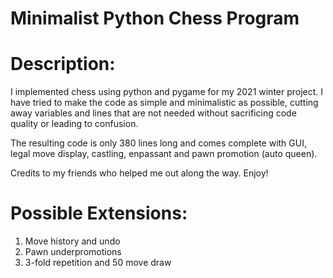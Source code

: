 # Minimalist Python Chess Program

# Description:
I implemented chess using python and pygame for my 2021 winter project.
I have tried to make the code as simple and minimalistic as possible, cutting away variables and lines that are not 
needed without sacrificing code quality or leading to confusion.

The resulting code is only 380 lines long and comes complete with GUI, legal move display, castling, enpassant 
and pawn promotion (auto queen).

Credits to my friends who helped me out along the way. Enjoy!

# Possible Extensions:
1. Move history and undo
2. Pawn underpromotions
3. 3-fold repetition and 50 move draw